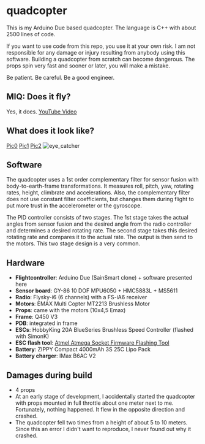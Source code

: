# quadcopter
This is my Arduino Due based quadcopter. The language is C++ with about 2500 lines of code.

If you want to use code from this repo, you use it at your own risk. I am not responsible for any damage or injury resulting from anybody using this software. Building a quadcopter from scratch can become dangerous. The props spin very fast and sooner or later, you will make a mistake.

Be patient. Be careful. Be a good engineer.

## MIQ: Does it fly?
Yes, it does. [YouTube Video](https://www.youtube.com/watch?v=WZlPoww-kpc)

## What does it look like?
[Pic0](https://cloud.githubusercontent.com/assets/20499620/17651703/e24e91ae-626c-11e6-9fed-11d581fa1a50.jpg)
[Pic1](https://cloud.githubusercontent.com/assets/20499620/17651707/ec92b8c0-626c-11e6-837b-2d71fa09c990.jpg)
[Pic2](https://cloud.githubusercontent.com/assets/20499620/17651710/f2587f4c-626c-11e6-8e57-1e0f6f156db3.jpg)
![eye_catcher](https://cloud.githubusercontent.com/assets/20499620/17651702/ddfb5e66-626c-11e6-9d9b-9204bb1c9ec1.jpg)

## Software
The quadcopter uses a 1st order complementary filter for sensor fusion with body-to-earth-frame transformations. It measures roll, pitch, yaw, rotating rates, height, climbrate and accelerations. Also, the complementary filter does not use constant filter coefficients, but changes them during flight to put more trust in the accelerometer or the gyroscope.

The PID controller consists of two stages. The 1st stage takes the actual angles from sensor fusion and the desired angle from the radio controller and determines a desired rotating rate. The second stage takes this desired rotating rate and compares it to the actual rate. The output is then send to the motors. This two stage design is a very common.

## Hardware
- **Flightcontroller**: Arduino Due (SainSmart clone) + software presented here
- **Sensor board**: GY-86 10 DOF MPU6050 + HMC5883L + MS5611
- **Radio**: Flysky-i6 (6 channels) with a FS-iA6 receiver
- **Motors**: EMAX Multi Copter MT2213 Brushless Motor
- **Props**: came with the motors (10x4,5 Emax)
- **Frame**: Q450 V3
- **PDB**: integrated in frame
- **ESCs**: HobbyKing 20A BlueSeries Brushless Speed Controller (flashed with SimonK)
- **ESC flash tool**: [Atmel Atmega Socket Firmware Flashing Tool](http://www.hobbyking.com/hobbyking/store/__27195__Atmel_Atmega_Socket_Firmware_Flashing_Tool.html)
- **Battery**: ZIPPY Compact 4000mAh 3S 25C Lipo Pack
- **Battery charger**: IMax B6AC V2

## Damages during build
- 4 props
- At an early stage of development, I accidentally started the quadcopter with props mounted in full throttle about one meter next to me. Fortunately, nothing happened. It flew in the opposite direction and crashed.
- The quadcopter fell two times from a height of about 5 to 10 meters. Since this an error I didn't want to reproduce, I never found out why it crashed.
